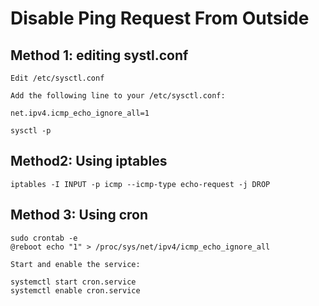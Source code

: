 # Disable Ping Request From Outside 

## Method 1: editing systl.conf

```
Edit /etc/sysctl.conf

Add the following line to your /etc/sysctl.conf:

net.ipv4.icmp_echo_ignore_all=1

sysctl -p

```

## Method2: Using iptables

```
iptables -I INPUT -p icmp --icmp-type echo-request -j DROP

```

## Method 3: Using cron

```
sudo crontab -e
@reboot echo "1" > /proc/sys/net/ipv4/icmp_echo_ignore_all

Start and enable the service:

systemctl start cron.service
systemctl enable cron.service
```

